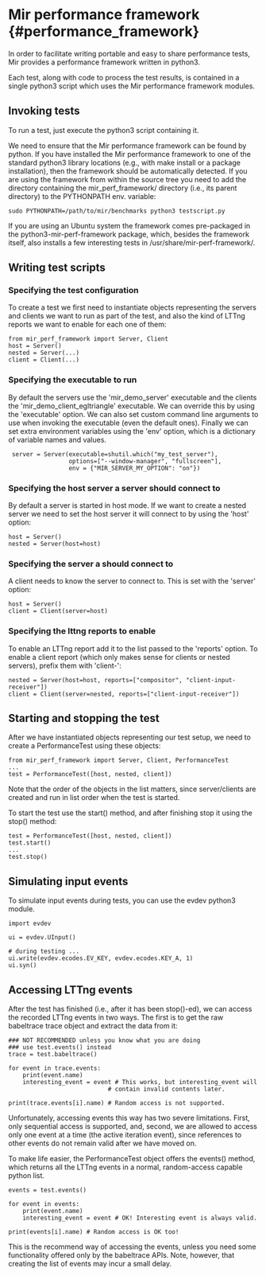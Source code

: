 Mir performance framework {#performance_framework}
=========================

In order to facilitate writing portable and easy to share performance tests,
Mir provides a performance framework written in python3.

Each test, along with code to process the test results, is contained in a
single python3 script which uses the Mir performance framework modules.

Invoking tests
--------------

To run a test, just execute the python3 script containing it.

We need to ensure that the Mir performance framework can be found by python.
If you have installed the Mir performance framework to one of the standard
python3 library locations (e.g., with make install or a package installation),
then the framework should be automatically detected. If you are using the
framework from within the source tree you need to add the directory containing
the mir_perf_framework/ directory (i.e., its parent directory) to the
PYTHONPATH env. variable:

    sudo PYTHONPATH=/path/to/mir/benchmarks python3 testscript.py

If you are using an Ubuntu system the framework comes pre-packaged in the
python3-mir-perf-framework package, which, besides the framework itself,
also installs a few interesting tests in /usr/share/mir-perf-framework/.

Writing test scripts
--------------------

### Specifying the test configuration

To create a test we first need to instantiate objects representing the servers
and clients we want to run as part of the test, and also the kind of LTTng
reports we want to enable for each one of them:

    from mir_perf_framework import Server, Client
    host = Server()
    nested = Server(...)
    client = Client(...)

### Specifying the executable to run

By default the servers use the 'mir_demo_server' executable and the clients the
'mir_demo_client_egltriangle' executable. We can override this by using the
'executable' option. We can also set custom command line arguments to use when
invoking the executable (even the default ones). Finally we can set extra
environment variables using the 'env' option, which is a dictionary of variable
names and values.

     server = Server(executable=shutil.which("my_test_server"),
                     options=["--window-manager", "fullscreen"],
                     env = {"MIR_SERVER_MY_OPTION": "on"})

### Specifying the host server a server should connect to

By default a server is started in host mode. If we want to create a nested
server we need to set the host server it will connect to by using the 'host'
option:

    host = Server()
    nested = Server(host=host)

### Specifying the server a should connect to

A client needs to know the server to connect to. This is set with the 'server'
option:

    host = Server()
    client = Client(server=host)

### Specifying the lttng reports to enable

To enable an LTTng report add it to the list passed to the 'reports' option. To
enable a client report (which only makes sense for clients or nested servers),
prefix them with 'client-':

    nested = Server(host=host, reports=["compositor", "client-input-receiver"])
    client = Client(server=nested, reports=["client-input-receiver"])

Starting and stopping the test
------------------------------

After we have instantiated objects representing our test setup, we need
to create a PerformanceTest using these objects:

    from mir_perf_framework import Server, Client, PerformanceTest
    ...
    test = PerformanceTest([host, nested, client])

Note that the order of the objects in the list matters, since server/clients
are created and run in list order when the test is started.

To start the test use the start() method, and after finishing stop it using the
stop() method:

    test = PerformanceTest([host, nested, client])
    test.start()
    ...
    test.stop()

Simulating input events
-----------------------

To simulate input events during tests, you can use the evdev python3 module.

    import evdev

    ui = evdev.UInput()

    # during testing ...
    ui.write(evdev.ecodes.EV_KEY, evdev.ecodes.KEY_A, 1)
    ui.syn()

Accessing LTTng events
-----------------------

After the test has finished (i.e., after it has been stop()-ed), we can access
the recorded LTTng events in two ways. The first is to get the raw babeltrace
trace object and extract the data from it:

    ### NOT RECOMMENDED unless you know what you are doing
    ### use test.events() instead
    trace = test.babeltrace()

    for event in trace.events:
        print(event.name)
        interesting_event = event # This works, but interesting_event will
                                # contain invalid contents later.

    print(trace.events[i].name) # Random access is not supported.


Unfortunately, accessing events this way has two severe limitations. First,
only sequential access is supported, and, second, we are allowed to access only
one event at a time (the active iteration event), since references to other
events do not remain valid after we have moved on.

To make life easier, the PerformanceTest object offers the events() method,
which returns all the LTTng events in a normal, random-access capable python
list.

    events = test.events()

    for event in events:
        print(event.name)
        interesting_event = event # OK! Interesting event is always valid.

    print(events[i].name) # Random access is OK too!

This is the recommend way of accessing the events, unless you need some
functionality offered only by the babeltrace APIs. Note, however, that
creating the list of events may incur a small delay.
